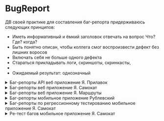 # BugReport
ДВ своей практике для составления баг-репорта придерживаюсь следующих принципов:
- Иметь информативный и ёмкий заголовок отвечать на вопрос Что? Где? когда? 
- Быть понятно описан, чтобы коллега смог воспроизвести дефект без лишних воросов 
- Включать себя не больше одного дефекта
- Стараться прикладывать логи, скриншоты, скринкасты, 
- 
- Ожидаемый результат: однозначный 


<details>
<summary>Баг-репорты API веб приложение Я. Прилавок</summary>
  
![imageup.ru](https://imageup.ru/img266/4581118/bag-report-api-ia-samokat.png)
![imageup.ru](https://imageup.ru/img104/4581123/bag-report-api-prilozhenie-ia-samokat.png)

</details>

<details>
<summary>Баг-репорты веб приложение Я. Самокат</summary>
  
![imageup.ru](https://imageup.ru/img199/4581163/bag-report-veb-prilozhenie-ia-samokat.png)
![imageup.ru](https://imageup.ru/img257/4581165/bag-report-prilozhenie-iandeks-samokat.png)
</details>

<details>
<summary>Баг-репорты веб приложение Я. Маршруты</summary>

![imageup.ru](https://imageup.ru/img92/4581176/bag-report-iandeks-marshruty.jpg)
[![imageup.ru](https://imageup.ru/img62/4582420/nekorrektno-otobrazhaetsia-nazvanie-transporta.jpg)
</details>

<details>
<summary>Баг-репорты мобильное приложение Рублевский</summary>

![imageup.ru](https://imageup.ru/img1/4581188/bag-reporty-mob-prilozhenie-rublevskii.jpg)
</details>

<details>
<summary>Баг-репорты по регрессионному тестированию мобильное приложение Я. Самокат</summary>

![imageup.ru](https://imageup.ru/img184/4581185/bag-report-regress.png)
![imageup.ru](https://imageup.ru/img190/4581192/bag-report-po-regressionnomu-testirovaniiu.png)
![imageup.ru](https://imageup.ru/img8/4581194/bag-report-po-regressionnomu-testirovaniiu1.png)
</details>

<details>
<summary>Ре-тест багов мобильное приложение Я. Самокат</summary>

![imageup.ru](https://imageup.ru/img179/4581207/re-test-ispravlen.png)
![imageup.ru](https://imageup.ru/img188/4581208/re-test.png)
</details>

